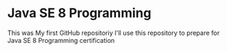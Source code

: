 # Java SE 8 Programming
This was My first GitHub repositoriy
I'll use this repository to prepare for Java SE 8 Programming certification
